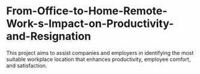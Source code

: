 # From-Office-to-Home-Remote-Work-s-Impact-on-Productivity-and-Resignation
This project aims to assist companies and employers in identifying the most suitable workplace location that enhances productivity, employee comfort, and satisfaction.
